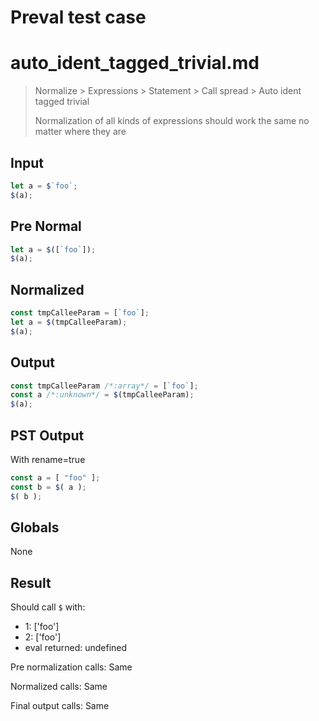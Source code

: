 # Preval test case

# auto_ident_tagged_trivial.md

> Normalize > Expressions > Statement > Call spread > Auto ident tagged trivial
>
> Normalization of all kinds of expressions should work the same no matter where they are

## Input

`````js filename=intro
let a = $`foo`;
$(a);
`````

## Pre Normal


`````js filename=intro
let a = $([`foo`]);
$(a);
`````

## Normalized


`````js filename=intro
const tmpCalleeParam = [`foo`];
let a = $(tmpCalleeParam);
$(a);
`````

## Output


`````js filename=intro
const tmpCalleeParam /*:array*/ = [`foo`];
const a /*:unknown*/ = $(tmpCalleeParam);
$(a);
`````

## PST Output

With rename=true

`````js filename=intro
const a = [ "foo" ];
const b = $( a );
$( b );
`````

## Globals

None

## Result

Should call `$` with:
 - 1: ['foo']
 - 2: ['foo']
 - eval returned: undefined

Pre normalization calls: Same

Normalized calls: Same

Final output calls: Same
